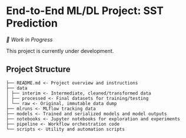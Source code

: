# End-to-End ML/DL Project: SST Prediction

_🚧 Work in Progress_

This project is currently under development.

## Project Structure

```
├── README.md <- Project overview and instructions
├── data
│ ├── interim <- Intermediate, cleaned/transformed data
│ ├── processed <- Final datasets for training/testing
│ └── raw <- Original, immutable data dump
├── mlruns <- MLflow tracking data
├── models <- Trained and serialized models and model outputs
├── notebooks <- Jupyter notebooks for exploration and experiments
├── pipeline <- Workflow orchestration code
└── scripts <- Utility and automation scripts
```
